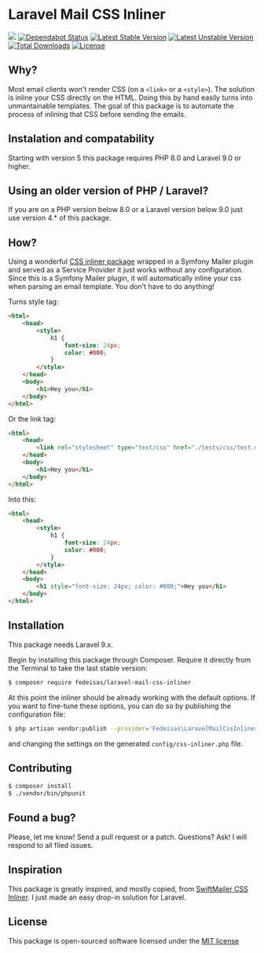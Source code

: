 Laravel Mail CSS Inliner
========================

![](https://github.com/fedeisas/laravel-mail-css-inliner/workflows/CI/badge.svg)
[![Dependabot Status](https://api.dependabot.com/badges/status?host=github&repo=fedeisas/laravel-mail-css-inliner&identifier=16568832)](https://dependabot.com)
[![Latest Stable Version](https://poser.pugx.org/fedeisas/laravel-mail-css-inliner/v/stable.png)](https://packagist.org/packages/fedeisas/laravel-mail-css-inliner)
[![Latest Unstable Version](https://poser.pugx.org/fedeisas/laravel-mail-css-inliner/v/unstable.png)](https://packagist.org/packages/fedeisas/laravel-mail-css-inliner)
[![Total Downloads](https://poser.pugx.org/fedeisas/laravel-mail-css-inliner/downloads.png)](https://packagist.org/packages/fedeisas/laravel-mail-css-inliner)
[![License](https://poser.pugx.org/fedeisas/laravel-mail-css-inliner/license.png)](https://packagist.org/packages/fedeisas/laravel-mail-css-inliner)

## Why?
Most email clients won't render CSS (on a `<link>` or a `<style>`). The solution is inline your CSS directly on the HTML. Doing this by hand easily turns into unmantainable templates.
The goal of this package is to automate the process of inlining that CSS before sending the emails.

## Instalation and compatability

Starting with version 5 this package requires PHP 8.0 and Laravel 9.0 or higher.

## Using an older version of PHP / Laravel?

If you are on a PHP version below 8.0 or a Laravel version below 9.0 just use version 4.* of this package.

## How?
Using a wonderful [CSS inliner package](https://github.com/tijsverkoyen/CssToInlineStyles) wrapped in a Symfony Mailer plugin and served as a Service Provider it just works without any configuration.
Since this is a Symfony Mailer plugin, it will automatically inline your css when parsing an email template. You don't have to do anything!

Turns style tag:
```html
<html>
    <head>
        <style>
            h1 {
                font-size: 24px;
                color: #000;
            }
        </style>
    </head>
    <body>
        <h1>Hey you</h1>
    </body>
</html>
```
Or the link tag:
```html
<html>
    <head>
        <link rel="stylesheet" type="text/css" href="./tests/css/test.css">
    </head>
    <body>
        <h1>Hey you</h1>
    </body>
</html>
```

Into this:
```html
<html>
    <head>
        <style>
            h1 {
                font-size: 24px;
                color: #000;
            }
        </style>
    </head>
    <body>
        <h1 style="font-size: 24px; color: #000;">Hey you</h1>
    </body>
</html>
```

## Installation
This package needs Laravel 9.x.

Begin by installing this package through Composer. Require it directly from the Terminal to take the last stable version:
```bash
$ composer require fedeisas/laravel-mail-css-inliner
```

At this point the inliner should be already working with the default options. If you want to fine-tune these options, you can do so by publishing the configuration file:
```bash
$ php artisan vendor:publish --provider='Fedeisas\LaravelMailCssInliner\LaravelMailCssInlinerServiceProvider'
```
and changing the settings on the generated `config/css-inliner.php` file.

## Contributing
```bash
$ composer install
$ ./vendor/bin/phpunit
```

## Found a bug?
Please, let me know! Send a pull request or a patch. Questions? Ask! I will respond to all filed issues.

## Inspiration
This package is greatly inspired, and mostly copied, from [SwiftMailer CSS Inliner](https://github.com/OpenBuildings/swiftmailer-css-inliner). I just made an easy drop-in solution for Laravel.

## License
This package is open-sourced software licensed under the [MIT license](http://opensource.org/licenses/MIT)
